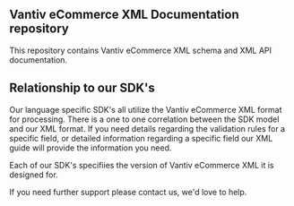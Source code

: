 Vantiv eCommerce XML Documentation repository
----------------------------------
This repository contains Vantiv eCommerce XML schema and XML API documentation.

Relationship to our SDK's
-------------------------
Our language specific SDK's all utilize the Vantiv eCommerce XML format for processing.  There is a one to one correlation between
the SDK model and our XML format.  If you need details regarding the validation rules for a specific field, or detailed
information regarding a specific field our XML guide will provide the information you need.

Each of our SDK's specifiies the version of Vantiv eCommerce XML it is designed for.

If you need further support please contact us, we'd love to help.
